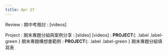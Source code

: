 ```yaml
---
title: Apr 27
---
```


Review
: 期中考檢討
  : [videos]

Project
: 期末專題分組與案例分享
  : [slides] [videos]
: **PROJECT**{: .label .label-green } 期末專題構想書範例
: **PROJECT**{: .label .label-green } 期末專題分組填寫表
